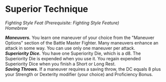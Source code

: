 # Superior Technique
*Fighting Style Feat (Prerequisite: Fighting Style Feature)*  
*Homebrew*

***Maneuvers.*** You learn one maneuver of your choice from the "Maneuver Options" section of the Battle Master Fighter. Many maneuvers enhance an attack in some way. You can use only one maneuver per attack.  
***Superiority Dice.*** You have one Superiority Die, which is a d8. The Superiority Die is expended when you use it. You regain expended Superiority Dice when you finish a Short or Long Rest.  
***Saving Throws.*** If a maneuver requires a saving throw, the DC equals 8 plus your Strength or Dexterity modifier (your choice) and Proficiency Bonus.